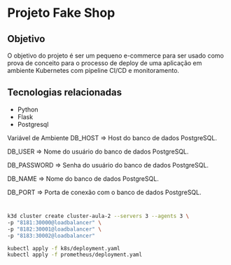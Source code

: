 # Projeto Fake Shop
## Objetivo
O objetivo do projeto é ser um pequeno e-commerce para ser usado como prova de conceito para o processo de deploy de uma aplicação em ambiente Kubernetes com pipeline CI/CD e monitoramento.

## Tecnologias relacionadas
- Python
- Flask
- Postgresql


Variável de Ambiente
DB_HOST => Host do banco de dados PostgreSQL.

DB_USER => Nome do usuário do banco de dados PostgreSQL.

DB_PASSWORD => Senha do usuário do banco de dados PostgreSQL.

DB_NAME => Nome do banco de dados PostgreSQL.

DB_PORT => Porta de conexão com o banco de dados PostgreSQL.

#

```bash
k3d cluster create cluster-aula-2 --servers 3 --agents 3 \
-p "8181:30000@loadbalancer" \
-p "8182:30001@loadbalancer" \
-p "8183:30002@loadbalancer"

kubectl apply -f k8s/deployment.yaml
kubectl apply -f prometheus/deployment.yaml
```
